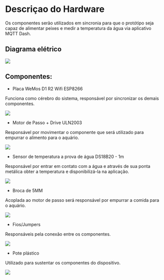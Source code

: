 # Descriçao do Hardware

Os componentes serão utilizados em sincronia para que o protótipo seja capaz de alimentar peixes e medir a temperatura da água via aplicativo MQTT Dash.

## Diagrama elétrico

![](Page-1-Image-1.jpg)

## Componentes:
* Placa WeMos D1 R2 Wifi ESP8266

Funciona como cérebro do sistema, responsável por sincronizar os demais componentes.

![](Page-2-Image-2.jpg)

* Motor de Passo + Drive ULN2003

Responsável por movimentar o componente que será utilizado para empurrar o alimento para o aquário.

![](Page-2-Image-3.jpg)

* Sensor de temperatura a prova de água DS18B20 - 1m

Responsável por entrar em contato com a água e através de sua ponta metálica obter a temperatura e disponibilizá-la na aplicação.

![](Page-2-Image-4.jpg)

* Broca de 5MM

Acoplada ao motor de passo será responsável por empurrar a comida para o aquário.

![](Page-3-Image-5.jpg)

* Fios/Jumpers

Responsáveis pela conexão entre os componentes.

![](Page-3-Image-6.jpg)

* Pote plástico

Utilizado para sustentar os componentes do dispositivo.

![](Page-4-Image-8.jpg)
